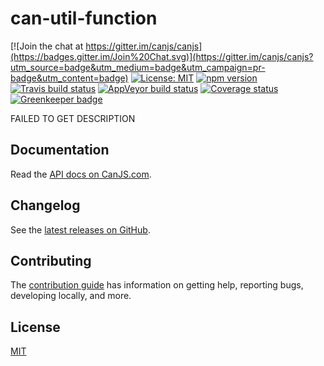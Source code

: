 # can-util-function

[![Join the chat at https://gitter.im/canjs/canjs](https://badges.gitter.im/Join%20Chat.svg)](https://gitter.im/canjs/canjs?utm_source=badge&utm_medium=badge&utm_campaign=pr-badge&utm_content=badge)
[![License: MIT](https://img.shields.io/badge/license-MIT-blue.svg)](https://github.com/canjs/can-util-function/blob/master/LICENSE)
[![npm version](https://badge.fury.io/js/can-util-function.svg)](https://www.npmjs.com/package/can-util-function)
[![Travis build status](https://travis-ci.org/canjs/can-util-function.svg?branch=master)](https://travis-ci.org/canjs/can-util-function)
[![AppVeyor build status](https://ci.appveyor.com/api/projects/status/github/canjs/can-util-function?branch=master&svg=true)](https://ci.appveyor.com/project/matthewp/can-util-function)
[![Coverage status](https://coveralls.io/repos/github/canjs/can-util-function/badge.svg?branch=master)](https://coveralls.io/github/canjs/can-util-function?branch=master)
[![Greenkeeper badge](https://badges.greenkeeper.io/canjs/can-util-function.svg)](https://greenkeeper.io/)

FAILED TO GET DESCRIPTION

## Documentation

Read the [API docs on CanJS.com](https://canjs.com/doc/can-util-function.html).

## Changelog

See the [latest releases on GitHub](https://github.com/canjs/can-util-function/releases).

## Contributing

The [contribution guide](https://github.com/canjs/can-util-function/blob/master/CONTRIBUTING.md) has information on getting help, reporting bugs, developing locally, and more.

## License

[MIT](https://github.com/canjs/can-util-function/blob/master/LICENSE.md)

